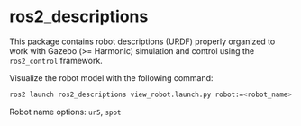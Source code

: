 # ros2_descriptions

This package contains robot descriptions (URDF) properly organized to work with Gazebo (>= Harmonic) simulation and control using the `ros2_control` framework.

Visualize the robot model with the following command:

```bash
ros2 launch ros2_descriptions view_robot.launch.py robot:=<robot_name>
```
Robot name options: `ur5`, `spot`
